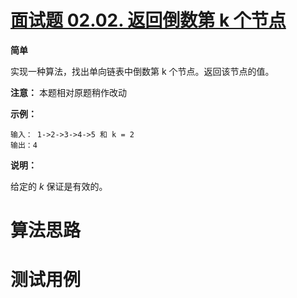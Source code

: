 # [面试题 02.02. 返回倒数第 k 个节点][cnTitle]

**简单**

实现一种算法，找出单向链表中倒数第 k 个节点。返回该节点的值。

**注意：** 本题相对原题稍作改动

**示例：** 

```
输入： 1->2->3->4->5 和 k = 2
输出：4
```

**说明：** 

给定的  *k*  保证是有效的。




# 算法思路

# 测试用例
```
```

[cnTitle]: https://leetcode-cn.com/problems/kth-node-from-end-of-list-lcci/
